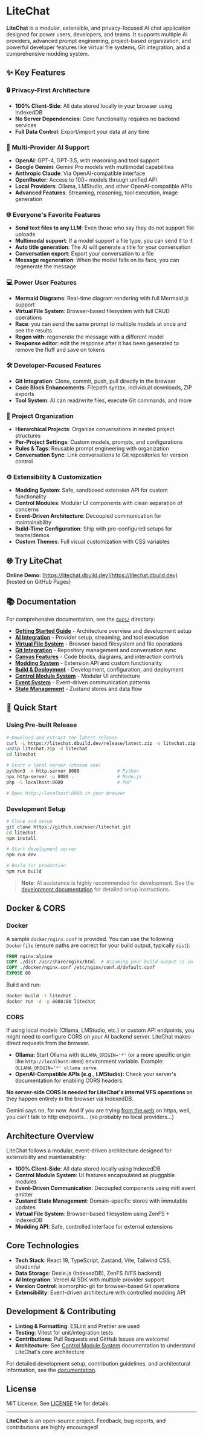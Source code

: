 # LiteChat

**LiteChat** is a modular, extensible, and privacy-focused AI chat application designed for power users, developers, and teams. It supports multiple AI providers, advanced prompt engineering, project-based organization, and powerful developer features like virtual file systems, Git integration, and a comprehensive modding system.

## ✨ Key Features

### 🔒 **Privacy-First Architecture**
- **100% Client-Side**: All data stored locally in your browser using IndexedDB
- **No Server Dependencies**: Core functionality requires no backend services
- **Full Data Control**: Export/import your data at any time

### 🤖 **Multi-Provider AI Support**
- **OpenAI**: GPT-4, GPT-3.5, with reasoning and tool support
- **Google Gemini**: Gemini Pro models with multimodal capabilities
- **Anthropic Claude**: Via OpenAI-compatible interface
- **OpenRouter**: Access to 100+ models through unified API
- **Local Providers**: Ollama, LMStudio, and other OpenAI-compatible APIs
- **Advanced Features**: Streaming, reasoning, tool execution, image generation

### 🌐 **Everyone's Favorite Features**
- **Send text files to any LLM**: Even those who say they do not support file uploads
- **Multimodal support**: If a model support a file type, you can send it to it
- **Auto title generation**: The AI will generate a title for your conversation
- **Conversation export**: Export your conversation to a file
- **Message regeneration**: When the model falls on its face, you can regenerate the message

### 💻 **Power User Features**
- **Mermaid Diagrams**: Real-time diagram rendering with full Mermaid.js support
- **Virtual File System**: Browser-based filesystem with full CRUD operations
- **Race**: you can send the same prompt to multiple models at once and see the results
- **Regen with**: regenerate the message with a different model
- **Response editor**: edit the response after it has been generated to remove the fluff and save on tokens

### 🛠️ **Developer-Focused Features**
- **Git Integration**: Clone, commit, push, pull directly in the browser
- **Code Block Enhancements**: Filepath syntax, individual downloads, ZIP exports
- **Tool System**: AI can read/write files, execute Git commands, and more

### 📁 **Project Organization**
- **Hierarchical Projects**: Organize conversations in nested project structures
- **Per-Project Settings**: Custom models, prompts, and configurations
- **Rules & Tags**: Reusable prompt engineering with organization
- **Conversation Sync**: Link conversations to Git repositories for version control

### ⚙️ **Extensibility & Customization**
- **Modding System**: Safe, sandboxed extension API for custom functionality
- **Control Modules**: Modular UI components with clean separation of concerns
- **Event-Driven Architecture**: Decoupled communication for maintainability
- **Build-Time Configuration**: Ship with pre-configured setups for teams/demos
- **Custom Themes**: Full visual customization with CSS variables

## 🌐 Try LiteChat

**Online Demo**: [https://litechat.dbuild.dev](https://litechat.dbuild.dev) (hosted on GitHub Pages)

## 📚 Documentation

For comprehensive documentation, see the [`docs/`](./docs/) directory:

- **[Getting Started Guide](./docs/index.md)** - Architecture overview and development setup
- **[AI Integration](./docs/ai-integration.md)** - Provider setup, streaming, and tool execution
- **[Virtual File System](./docs/vfs.md)** - Browser-based filesystem and file operations
- **[Git Integration](./docs/git.md)** - Repository management and conversation sync
- **[Canvas Features](./docs/canvas-features.md)** - Code blocks, diagrams, and interaction controls
- **[Modding System](./docs/modding.md)** - Extension API and custom functionality
- **[Build & Deployment](./docs/build-deployment.md)** - Development, configuration, and deployment
- **[Control Module System](./docs/control-modules.md)** - Modular UI architecture
- **[Event System](./docs/event-system.md)** - Event-driven communication patterns
- **[State Management](./docs/state-management.md)** - Zustand stores and data flow

## 🚀 Quick Start

### Using Pre-built Release

```bash
# Download and extract the latest release
curl -L https://litechat.dbuild.dev/release/latest.zip -o litechat.zip
unzip litechat.zip -d litechat
cd litechat

# Start a local server (choose one)
python3 -m http.server 8080              # Python
npx http-server -p 8080 .                # Node.js
php -S localhost:8080                    # PHP

# Open http://localhost:8080 in your browser
```

### Development Setup

```bash
# Clone and setup
git clone https://github.com/user/litechat.git
cd litechat
npm install

# Start development server
npm run dev

# Build for production
npm run build
```

> **Note**: AI assistance is highly recommended for development. See the [development documentation](./docs/index.md) for detailed setup instructions. 

## Docker & CORS

### Docker

A sample `docker/nginx.conf` is provided. You can use the following `Dockerfile` (ensure paths are correct for your build output, typically `dist`):

```dockerfile
FROM nginx:alpine
COPY ./dist /usr/share/nginx/html  # Assuming your build output is in 'dist'
COPY ./docker/nginx.conf /etc/nginx/conf.d/default.conf
EXPOSE 80
```

Build and run:

```bash
docker build -t litechat .
docker run -d -p 8080:80 litechat
```

### CORS

If using local models (Ollama, LMStudio, etc.) or custom API endpoints, you might need to configure CORS on your AI backend server. LiteChat makes direct requests from the browser.

- **Ollama:** Start Ollama with `OLLAMA_ORIGIN='*'` (or a more specific origin like `http://localhost:8080`) environment variable. Example: `OLLAMA_ORIGIN='*' ollama serve`.
- **OpenAI-Compatible APIs (e.g., LMStudio):** Check your server's documentation for enabling CORS headers.

**No server-side CORS is needed for LiteChat's internal VFS operations** as they happen entirely in the browser via IndexedDB.

Gemini says no, for now. And if you are trying [from the web](https://litechat.dbuild.dev) on https, well, you can't talk to http endpoints... (so probably no local providers...)

## Architecture Overview

LiteChat follows a modular, event-driven architecture designed for extensibility and maintainability:

- **100% Client-Side**: All data stored locally using IndexedDB
- **Control Module System**: UI features encapsulated as pluggable modules
- **Event-Driven Communication**: Decoupled components using mitt event emitter
- **Zustand State Management**: Domain-specific stores with immutable updates
- **Virtual File System**: Browser-based filesystem using ZenFS + IndexedDB
- **Modding API**: Safe, controlled interface for external extensions

## Core Technologies

- **Tech Stack**: React 19, TypeScript, Zustand, Vite, Tailwind CSS, shadcn/ui
- **Data Storage**: Dexie.js (IndexedDB), ZenFS (VFS backend)
- **AI Integration**: Vercel AI SDK with multiple provider support
- **Version Control**: isomorphic-git for browser-based Git operations
- **Extensibility**: Event-driven architecture with controlled modding API

## Development & Contributing

- **Linting & Formatting**: ESLint and Prettier are used
- **Testing**: Vitest for unit/integration tests
- **Contributions**: Pull Requests and GitHub Issues are welcome!
- **Architecture**: See [Control Module System](./docs/control-modules.md) documentation to understand LiteChat's core architecture

For detailed development setup, contribution guidelines, and architectural information, see the [documentation](./docs/).

## License

MIT License. See [LICENSE](LICENSE) file for details.

---

**LiteChat** is an open-source project. Feedback, bug reports, and contributions are highly encouraged!

